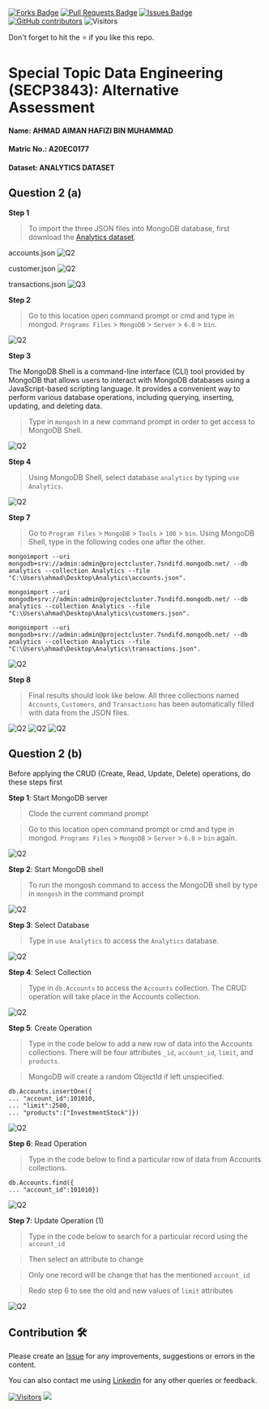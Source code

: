 
<a href="https://github.com/drshahizan/SECP3843/network/members"><img src="https://img.shields.io/github/forks/drshahizan/SECP3843" alt="Forks Badge"/></a>
<a href="https://github.com/drshahizan/SECP3843/pulls"><img src="https://img.shields.io/github/issues-pr/drshahizan/SECP3843" alt="Pull Requests Badge"/></a>
<a href="https://github.com/drshahizan/SECP3843/issues"><img src="https://img.shields.io/github/issues/drshahizan/SECP3843" alt="Issues Badge"/></a>
<a href="https://github.com/drshahizan/SECP3843/graphs/contributors"><img alt="GitHub contributors" src="https://img.shields.io/github/contributors/drshahizan/SECP3843?color=2b9348"></a>
![Visitors](https://api.visitorbadge.io/api/visitors?path=https%3A%2F%2Fgithub.com%2Fdrshahizan%2FSECP3843&labelColor=%23d9e3f0&countColor=%23697689&style=flat)

Don't forget to hit the :star: if you like this repo.

# Special Topic Data Engineering (SECP3843): Alternative Assessment

#### Name: AHMAD AIMAN HAFIZI BIN MUHAMMAD
#### Matric No.: A20EC0177
#### Dataset: ANALYTICS DATASET

## Question 2 (a)
**Step 1**
>To import the three JSON files into MongoDB database, first download the [Analytics dataset](https://github.com/drshahizan/dataset/tree/main/mongodb/02-analytics).

accounts.json
![Q2](https://github.com/drshahizan/SECP3843/blob/main/submission/AimanHafizi619/Question%202/files/images/Q2%20image1.png)

customer.json
![Q2](https://github.com/drshahizan/SECP3843/blob/main/submission/AimanHafizi619/Question%202/files/images/Q2%20image2.png)

transactions.json
![Q3](https://github.com/drshahizan/SECP3843/blob/main/submission/AimanHafizi619/Question%202/files/images/Q3%20image3.png)

**Step 2**
>Go to this location open command prompt or cmd and type in mongod. `Programs Files` > `MongoDB` > `Server` > `6.0` > `bin`.

![Q2](https://github.com/drshahizan/SECP3843/blob/main/submission/AimanHafizi619/Question%202/files/images/Q2%20image7.png)

**Step 3**

The MongoDB Shell is a command-line interface (CLI) tool provided by MongoDB that allows users to interact with MongoDB databases using a JavaScript-based scripting language. It provides a convenient way to perform various database operations, including querying, inserting, updating, and deleting data.

>Type in `mongosh` in a new command prompt in order to get access to MongoDB Shell.

![Q2](https://github.com/drshahizan/SECP3843/blob/main/submission/AimanHafizi619/Question%202/files/images/Q2%20image4.png)

**Step 4**
>Using MongoDB Shell, select database `analytics` by typing `use Analytics`.

![Q2](https://github.com/drshahizan/SECP3843/blob/main/submission/AimanHafizi619/Question%202/files/images/Q2%20image10.png)

**Step 7**
>Go to `Program Files` > `MongoDB` > `Tools` > `100` > `bin`. Using MongoDB Shell, type in the following codes one after the other.

`mongoimport --uri mongodb+srv://admin:admin@projectcluster.7sndifd.mongodb.net/ --db analytics --collection Analytics --file "C:\Users\ahmad\Desktop\Analytics\accounts.json".`

`mongoimport --uri mongodb+srv://admin:admin@projectcluster.7sndifd.mongodb.net/ --db analytics --collection Analytics --file "C:\Users\ahmad\Desktop\Analytics\customers.json".`

`mongoimport --uri mongodb+srv://admin:admin@projectcluster.7sndifd.mongodb.net/ --db analytics --collection Analytics --file "C:\Users\ahmad\Desktop\Analytics\transactions.json".`

![Q2](https://github.com/drshahizan/SECP3843/blob/main/submission/AimanHafizi619/Question%202/files/images/Q2%20image%2012.png)

**Step 8**
>Final results should look like below. All three collections named `Accounts`, `Customers`, and `Transactions` has been automatically filled with data from the JSON files.

![Q2](https://github.com/drshahizan/SECP3843/blob/main/submission/AimanHafizi619/Question%202/files/images/Q2%20image%2013.png)
![Q2](https://github.com/drshahizan/SECP3843/blob/main/submission/AimanHafizi619/Question%202/files/images/Q2%20image14.png)
![Q2](https://github.com/drshahizan/SECP3843/blob/main/submission/AimanHafizi619/Question%202/files/images/Q2%20image15.png)

## Question 2 (b)

Before applying the CRUD (Create, Read, Update, Delete) operations, do these steps first

**Step 1**: Start MongoDB server
>Clode the current command prompt

>Go to this location open command prompt or cmd and type in mongod. `Programs Files` > `MongoDB` > `Server` > `6.0` > `bin` again.

![Q2](https://github.com/drshahizan/SECP3843/blob/main/submission/AimanHafizi619/Question%202/files/images/Q2%20image17.png)

**Step 2**: Start MongoDB shell
>To run the mongosh command to access the MongoDB shell by type in `mongosh` in the command prompt

![Q2](https://github.com/drshahizan/SECP3843/blob/main/submission/AimanHafizi619/Question%202/files/images/Q2%20image19.png)

**Step 3**: Select Database
>Type in `use Analytics` to access the `Analytics` database.

![Q2](https://github.com/drshahizan/SECP3843/blob/main/submission/AimanHafizi619/Question%202/files/images/Q2%20image20.png)

**Step 4**: Select Collection
>Type in `db.Accounts` to access the `Accounts` collection. The CRUD operation will take place in the Accounts collection.

![Q2](https://github.com/drshahizan/SECP3843/blob/main/submission/AimanHafizi619/Question%202/files/images/Q2%20image21.png)

**Step 5**: Create Operation
>Type in the code below to add a new row of data into the Accounts collections. There will be four attributes `_id`, `account_id`, `limit`, and `products`.

>MongoDB will create a random ObjectId if left unspecified.

```
db.Accounts.insertOne({
... "account_id":101010,
... "limit":2500,
... "products":["InvestmentStock"]})
```

![Q2](https://github.com/drshahizan/SECP3843/blob/main/submission/AimanHafizi619/Question%202/files/images/Q2%20image22.png)

**Step 6**: Read Operation
>Type in the code below to find a particular row of data from Accounts collections.

```
db.Accounts.find({
... "account_id":101010})
```

![Q2](https://github.com/drshahizan/SECP3843/blob/main/submission/AimanHafizi619/Question%202/files/images/Q2%20image23.png)

**Step 7**: Update Operation (1)
>Type in the code below to search for a particular record using the `account_id`

>Then select an attribute to change

>Only one record will be change that has the mentioned `account_id`

>Redo step 6 to see the old and new values of `limit` attributes

![Q2](https://github.com/drshahizan/SECP3843/blob/main/submission/AimanHafizi619/Question%202/files/images/Q2%20image24.png)




## Contribution 🛠️
Please create an [Issue](https://github.com/drshahizan/special-topic-data-engineering/issues) for any improvements, suggestions or errors in the content.

You can also contact me using [Linkedin](https://www.linkedin.com/in/aiman-hafizi-63b0a8275/) for any other queries or feedback.

[![Visitors](https://api.visitorbadge.io/api/visitors?path=https%3A%2F%2Fgithub.com%2Fdrshahizan&labelColor=%23697689&countColor=%23555555&style=plastic)](https://visitorbadge.io/status?path=https%3A%2F%2Fgithub.com%2Fdrshahizan)
![](https://hit.yhype.me/github/profile?user_id=81284918)




